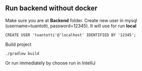 ## **Run backend without docker**
Make sure you are at **Backend** folder.
Create new user in mysql (username=tuantotti, password=12345). It will use for run **local**
```mysql
CREATE USER 'tuantotti'@'localhost' IDENTIFIED BY '12345';
```
Build project
```
./gradlew build
```
 Or run immediately by choose run in IntelliJ
